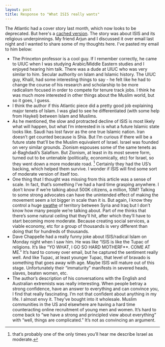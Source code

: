 ```yaml
---
layout: post
title: Response to "What ISIS really wants"
---
```

The Atlantic had a cover story last month, which now looks to be deprecated. But here's a [cached version](http://webcache.googleusercontent.com/search?q=cache:http://www.theatlantic.com/features/archive/2015/02/what-isis-really-wants/384980/). The story was about ISIS and its religious underpinnings. My friend Arjun and I discussed it over email last night and I wanted to share some of my thoughts here. I've pasted my email to him below:


* The Princeton professor is a cool guy. If I remember correctly, he came to UIUC when I was studying Arabic/Middle Eastern studies and I enjoyed hearing him talk. There was a dude at UIUC who was very similar to him. Secular authority on Islam and Islamic history. The UIUC guy, Khalil, had some interesting things to say - he felt like he had to change the course of his research and scholarship to be more radicalism focused in order to compete for tenure track jobs. I think he was much more interested in other things about the Muslim world, but so it goes, I guess.
* I think the author if this Atlantic piece did a pretty good job explaining major tenets of Islam. I was glad to see he differentiated (with some help from Haykel) between Islam and Muslims.
* As he mentioned, the slow and protracted decline of ISIS is most likely what will happen, but what I’m interested in is what a future Islamic state looks like. Saudi has lost favor as the one true Islamic nation. Iran doesn’t get counted because is Shia. But I’m curious if there will be a future state that’ll be the Muslim equivalent of Israel. Israel was founded on very similar grounds. Zionism espouses some of the same tenets as al-Baghdadi’s Salafism. But Zionism, at least in its most severe form, turned out to be untenable (politically, economically, etc) for Israel, so they went down a more moderate road. [^1] Certainly they had the US’s backing, which helped them survive. I wonder if ISIS will find some sort of moderate version of itself too.
* One thing that I thought was missing from this article was a sense of scale. In fact, that’s something I’ve had a hard time grasping anywhere. I don’t know if we’re talking about 500K citizens, a million, 10M? Talking to some strong advocates can have the unintended effect of making the movement seem a lot bigger in scale than it is. But again, I know they control a huge [swathe](http://www.nytimes.com/interactive/2014/06/12/world/middleeast/the-iraq-isis-conflict-in-maps-photos-and-video.html?_r=0&pagewanted=all) of territory between Syria and Iraq but I don’t know how many people we’re talking about. Part of me thinks that there’s some natural ceiling that they’ll hit, after which they’ll have to start becoming more moderate. Because creating social services, a viable economy, etc for a group of thousands is very different than doing that for hundreds of thousands.
* Dave Chappelle had a really funny joke about ISIS/radical Islam on Monday night when I saw him. He was like “ISIS is like the Tupac of religions. It’s like “YO WHAT, I GO SO HARD MOTHERF**. COME AT ME.” It’s hard to convey over email, but he captured the sentiment really well. And like Tupac, at least younger Tupac, that level of bravado is something that goes away with age. Maybe ISIS will mature out of this stage. Unfortunately their “immaturity” manifests in severed heads, slaves, beaten women, etc.
* The author’s description of his conversations with the English and Australian extremists was really interesting. When people betray a strong confidence, have an answer to everything and can convince you, I find that really fascinating. I’m not that confident about anything in my life. I almost envy it. They’ve bought into it wholesale. Muslim communities in the US and elsewhere are having a hard time counteracting online recruitment of young men and women. It’s hard to come back to “we have a strong and principled view about everything” with “well, things are complicated.” It’s not as convincing an argument.


[^1]: that’s probably one of the only times you’ll hear me describe Israel as moderate.